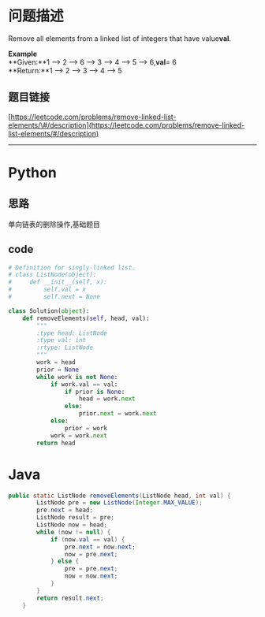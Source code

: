 # 问题描述

Remove all elements from a linked list of integers that have value**val**.

**Example**  
**Given:**1 --&gt; 2 --&gt; 6 --&gt; 3 --&gt; 4 --&gt; 5 --&gt; 6,**val**= 6  
**Return:**1 --&gt; 2 --&gt; 3 --&gt; 4 --&gt; 5

## 题目链接

[https://leetcode.com/problems/remove-linked-list-elements/\#/description](https://leetcode.com/problems/remove-linked-list-elements/#/description)

---

# Python

## 思路

单向链表的删除操作,基础题目

## code

```py
# Definition for singly-linked list.
# class ListNode(object):
#     def __init__(self, x):
#         self.val = x
#         self.next = None

class Solution(object):
    def removeElements(self, head, val):
        """
        :type head: ListNode
        :type val: int
        :rtype: ListNode
        """
        work = head
        prior = None
        while work is not None:
            if work.val == val:
                if prior is None:
                    head = work.next
                else:
                    prior.next = work.next
            else:
                prior = work
            work = work.next
        return head
```

# Java

```java
public static ListNode removeElements(ListNode head, int val) {
        ListNode pre = new ListNode(Integer.MAX_VALUE);
        pre.next = head;
        ListNode result = pre;
        ListNode now = head;
        while (now != null) {
            if (now.val == val) {
                pre.next = now.next;
                now = pre.next;
            } else {
                pre = pre.next;
                now = now.next;
            }
        }
        return result.next;
    }
```



